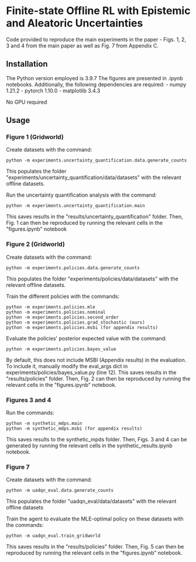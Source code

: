 # Finite-state Offline RL with Epistemic and Aleatoric Uncertainties

Code provided to reproduce the main experiments in the paper - Figs. 1, 2, 3 and 4 from the main paper as well as Fig. 7 from Appendix C.

## Installation

The Python version employed is 3.9.7
The figures are presented in .ipynb notebooks.
Additionally, the following dependencies are required:
    - numpy 1.21.2
    - pytorch 1.10.0
    - matplotlib 3.4.3

No GPU required

## Usage

### Figure 1 (Gridworld)

Create datasets with the command:

    python -m experiments.uncertainty_quantification.data.generate_counts

This populates the folder "experiments/uncertainty_quantification/data/datasets" with the relevant offline datasets.

Run the uncertainty quantification analysis with the command:

    python -m experiments.uncertainty_quantification.main

This saves results in the "results/uncertainty_quantification" folder.
Then, Fig. 1 can then be reproduced by running the relevant cells in the "figures.ipynb" notebook


### Figure 2 (Gridworld)

Create datasets with the command:

    python -m experiments.policies.data.generate_counts

This populates the folder "experiments/policies/data/datasets" with the relevant offline datasets.

Train the different policies with the commands:

    python -m experiments.policies.mle
    python -m experiments.policies.nominal
    python -m experiments.policies.second_order
    python -m experiments.policies.grad_stochastic (ours)
    python -m experiments.policies.msbi (for appendix results)

Evaluate the policies' posterior expected value with the command:

    python -m experiments.policies.bayes_value

By default, this does not include MSBI (Appendix results) in the evaluation. To include it, manually modify the eval_args dict in experiments/policies/bayes_value.py (line 12).
This saves results in the "results/policies" folder.
Then, Fig. 2 can then be reproduced by running the relevant cells in the "figures.ipynb" notebook.

### Figures 3 and 4

Run the commands:

    python -m synthetic_mdps.main
    python -m synthetic_mdps.msbi (for appendix results)

This saves results to the synthetic_mpds folder.
Then, Figs. 3 and 4 can be generated by running the relevant cells in the synthetic_results.ipynb notebook.

### Figure 7

Create datasets with the command:

    python -m uadqn_eval.data.generate_counts

This populates the folder "uadqn_eval/data/datasets" with the relevant offline datasets

Train the agent to evaluate the MLE-optimal policy on these datasets with the commands:

    python -m uadqn_eval.train_gridworld

This saves results in the "results/policies" folder.
Then, Fig. 5 can then be reproduced by running the relevant cells in the "figures.ipynb" notebook.